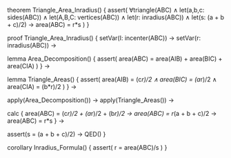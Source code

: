 theorem Triangle_Area_Inradius() {
  assert(
    ∀triangle(ABC) ∧ 
    let(a,b,c: sides(ABC)) ∧
    let(A,B,C: vertices(ABC)) ∧
    let(r: inradius(ABC)) ∧
    let(s: (a + b + c)/2) →
    area(ABC) = r*s
  )
}

proof Triangle_Area_Inradius() {
  setVar(I: incenter(ABC)) →
  setVar(r: inradius(ABC)) →
  
  lemma Area_Decomposition() {
    assert(
      area(ABC) = area(AIB) + area(BIC) + area(CIA)
    )
  } →
  
  lemma Triangle_Areas() {
    assert(
      area(AIB) = (c*r)/2 ∧
      area(BIC) = (a*r)/2 ∧
      area(CIA) = (b*r)/2
    )
  } →
  
  apply(Area_Decomposition()) →
  apply(Triangle_Areas()) →
  
  calc {
    area(ABC) = (c*r)/2 + (a*r)/2 + (b*r)/2 →
    area(ABC) = r*(a + b + c)/2 →
    area(ABC) = r*s
  } →
  
  assert(s = (a + b + c)/2) →
  QED()
}

corollary Inradius_Formula() {
  assert(
    r = area(ABC)/s
  )
}